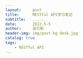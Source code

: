 ```yaml
---
layout:     post
title:      RESTful API学习笔记
subtitle:   ......
date:       2022-5-5
author:     呆贝斯
header-img: img/post-bg-desk.jpg
catalog: true
tags:
    - RESTful API
---
```


